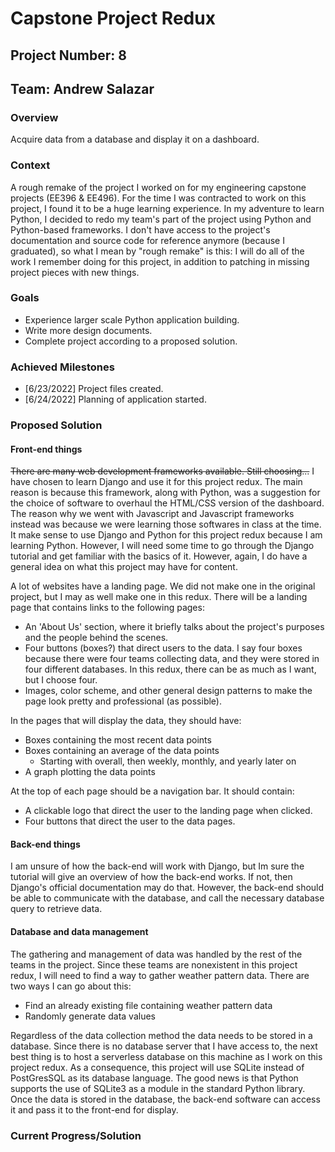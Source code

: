 # Capstone Project Redux

## Project Number: 8

## Team: Andrew Salazar

### Overview

Acquire data from a database and display it on a dashboard.

### Context

A rough remake of the project I worked on for my engineering capstone projects (EE396 & EE496). For the time I was contracted to work on this project, I found it to be a huge learning experience. In my adventure to learn Python, I decided to redo my team's part of the project using Python and Python-based frameworks. I don't have access to the project's documentation and source code for reference anymore (because I graduated), so what I mean by "rough remake" is this: I will do all of the work I remember doing for this project, in addition to patching in missing project pieces with new things.

### Goals

- Experience larger scale Python application building.
- Write more design documents.
- Complete project according to a proposed solution.

### Achieved Milestones

- [6/23/2022] Project files created.
- [6/24/2022] Planning of application started.

### Proposed Solution

#### Front-end things

~~There are many web development frameworks available. Still choosing...~~ I have chosen to learn Django and use it for this project redux. The main reason is because this framework, along with Python, was a suggestion for the choice of software to overhaul the HTML/CSS version of the dashboard. The reason why we went with Javascript and Javascript frameworks instead was because we were learning those softwares in class at the time. It make sense to use Django and Python for this project redux because I am learning Python. However, I will need some time to go through the Django tutorial and get familiar with the basics of it. However, again, I do have a general idea on what this project may have for content.

A lot of websites have a landing page. We did not make one in the original project, but I may as well make one in this redux. There will be a landing page that contains links to the following pages:

- An 'About Us' section, where it briefly talks about the project's purposes and the people behind the scenes.
- Four buttons (boxes?) that direct users to the data. I say four boxes because there were four teams collecting data, and they were stored in four different databases. In this redux, there can be as much as I want, but I choose four.
- Images, color scheme, and other general design patterns to make the page look pretty and professional (as possible).

In the pages that will display the data, they should have:

- Boxes containing the most recent data points
- Boxes containing an average of the data points
  - Starting with overall, then weekly, monthly, and yearly later on
- A graph plotting the data points

At the top of each page should be a navigation bar. It should contain:

- A clickable logo that direct the user to the landing page when clicked.
- Four buttons that direct the user to the data pages.

#### Back-end things

I am unsure of how the back-end will work with Django, but Im sure the tutorial will give an overview of how the back-end works. If not, then Django's official documentation may do that. However, the back-end should be able to communicate with the database, and call the necessary database query to retrieve data.

#### Database and data management

The gathering and management of data was handled by the rest of the teams in the project. Since these teams are nonexistent in this project redux, I will need to find a way to gather weather pattern data. There are two ways I can go about this:

- Find an already existing file containing weather pattern data
- Randomly generate data values

Regardless of the data collection method the data needs to be stored in a database. Since there is no database server that I have access to, the next best thing is to host a serverless database on this machine as I work on this project redux. As a consequence, this project will use SQLite instead of PostGresSQL as its database language. The good news is that Python supports the use of SQLite3 as a module in the standard Python library. Once the data is stored in the database, the back-end software can access it and pass it to the front-end for display.

### Current Progress/Solution
